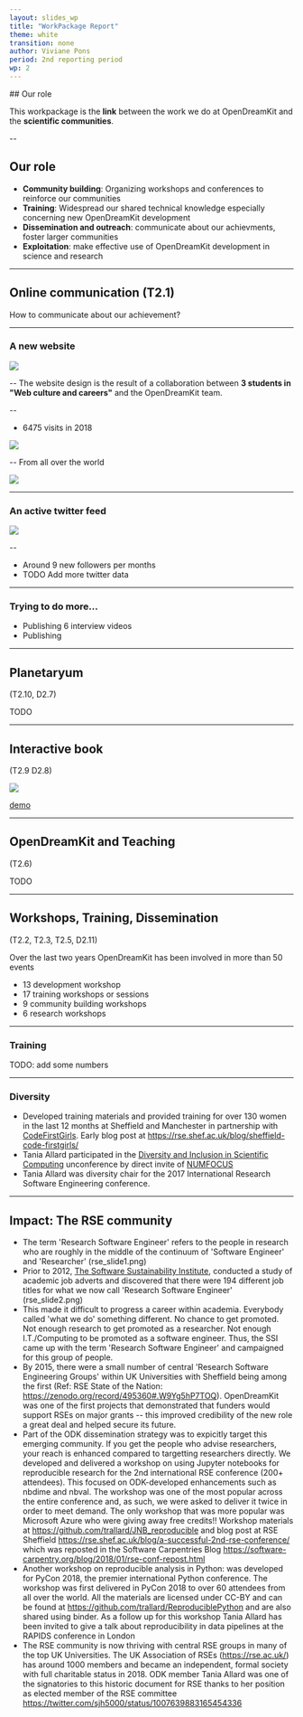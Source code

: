 ```yaml
---
layout: slides_wp
title: "WorkPackage Report"
theme: white
transition: none
author: Viviane Pons
period: 2nd reporting period
wp: 2
---
```


<section data-markdown data-separator="^---\n" data-separator-vertical="^--\n">
## Our role

This workpackage is the **link** between the work we do at OpenDreamKit and the **scientific communities**.

--
## Our role

- **Community building**: Organizing workshops and conferences to reinforce our communities
- **Training**: Widespread our shared technical knowledge especially concerning new OpenDreamKit development
- **Dissemination and outreach**: communicate about our achievments, foster larger communities
- **Exploitation**: make effective use of OpenDreamKit development in science and research 

---
## Online communication (T2.1)

How to communicate about our achievement?


---
### A new website

![](../WP2-website.png)

--
The website design is the result of a collaboration between **3 students in "Web culture and careers"** and the OpenDreamKit team.

--

* 6475 visits in 2018

![](../WP2-visits.png)

--
From all over the world

![](../WP2-site-geo.png)

---
### An active twitter feed

![](../WP2-twitter.png)

--
* Around 9 new followers per months
* TODO Add more twitter data

---
### Trying to do more...

* Publishing 6 interview videos
* Publishing 

---
## Planetaryum 
(T2.10, D2.7)

TODO

---
## Interactive book 
(T2.9 D2.8)

![](../WP2-book.png)

[demo](http://visual.icse.us.edu.pl/LA/index.html)

---
## OpenDreamKit and Teaching 
(T2.6)

TODO

---
## Workshops, Training, Dissemination 
(T2.2, T2.3, T2.5, D2.11)

Over the last two years OpenDreamKit has been involved in more than 50 events

* 13 development workshop
* 17 training workshops or sessions
* 9 community building workshops
* 6 research workshops

---
### Training

TODO: add some numbers

---
### Diversity

* Developed training materials and provided training for over 130 women in the last 12 months at Sheffield and Manchester in partnership with [CodeFirstGirls](https://www.codefirstgirls.org.uk/). Early blog post at https://rse.shef.ac.uk/blog/sheffield-code-firstgirls/
* Tania Allard participated in the [Diversity and Inclusion in Scientific Computing](https://numfocus.org/programs/diversity-inclusion) unconference by direct invite of [NUMFOCUS](https://numfocus.org/)
* Tania Allard was diversity chair for the 2017 International Research Software Engineering conference.

---
## Impact: The RSE community

* The term 'Research Software Engineer' refers to the people in research who are roughly in the middle of the continuum of 'Software Engineer' and 'Researcher' (rse_slide1.png)
* Prior to 2012, [The Software Sustainability Institute](https://www.software.ac.uk/), conducted a study of academic job adverts and discovered that there were 194 different job titles for what we now call 'Research Software Engineer' (rse_slide2.png)
* This made it difficult to progress a career within academia. Everybody called 'what we do' something different. No chance to get promoted. Not enough research to get promoted as a researcher. Not enough I.T./Computing to be promoted as a software engineer.  Thus, the SSI came up with the term 'Research Software Engineer' and campaigned for this group of people.
* By 2015, there were a small number of central 'Research Software Engineering Groups' within UK Universities with Sheffield being among the first (Ref: RSE State of the Nation: https://zenodo.org/record/495360#.W9Yg5hP7TOQ).  OpenDreamKit was one of the first projects that demonstrated that funders would support RSEs on major grants -- this improved credibility of the new role a great deal and helped secure its future.
* Part of the ODK dissemination strategy was to expicitly target this emerging community. If you get the people who advise researchers, your reach is enhanced compared to targetting researchers directly. We developed and delivered a workshop on using Jupyter notebooks for reproducible research for the 2nd international RSE conference (200+ attendees). This focused on ODK-developed enhancements such as nbdime and nbval. The workshop was one of the most popular across the entire conference and, as such, we were asked to deliver it twice in order to meet demand. The only workshop that was more popular was Microsoft Azure who were giving away free credits!! Workshop materials at https://github.com/trallard/JNB_reproducible and blog post at RSE Sheffield https://rse.shef.ac.uk/blog/a-successful-2nd-rse-conference/ which was reposted in the Software Carpentries Blog https://software-carpentry.org/blog/2018/01/rse-conf-repost.html 
* Another workshop on reproducible analysis in Python: was developed for PyCon 2018, the premier international Python conference.  The workshop was first delivered in PyCon 2018 to over 60 attendees from all over the world. All the materials are licensed under CC-BY and can be found at https://github.com/trallard/ReproduciblePython and are also shared using binder. As a follow up for this workshop Tania Allard has been invited to give a talk about reproducibility in data pipelines at the RAPIDS conference in London
* The RSE community is now thriving with central RSE groups in many of the top UK Universities. The UK Association of RSEs (https://rse.ac.uk/) has around 1000 members and became an independent, formal society with full charitable status in 2018.  ODK member Tania Allard was one of the signatories to this historic document for RSE thanks to her position as elected member of the RSE committee  https://twitter.com/sjh5000/status/1007639883165454336 





</section>


